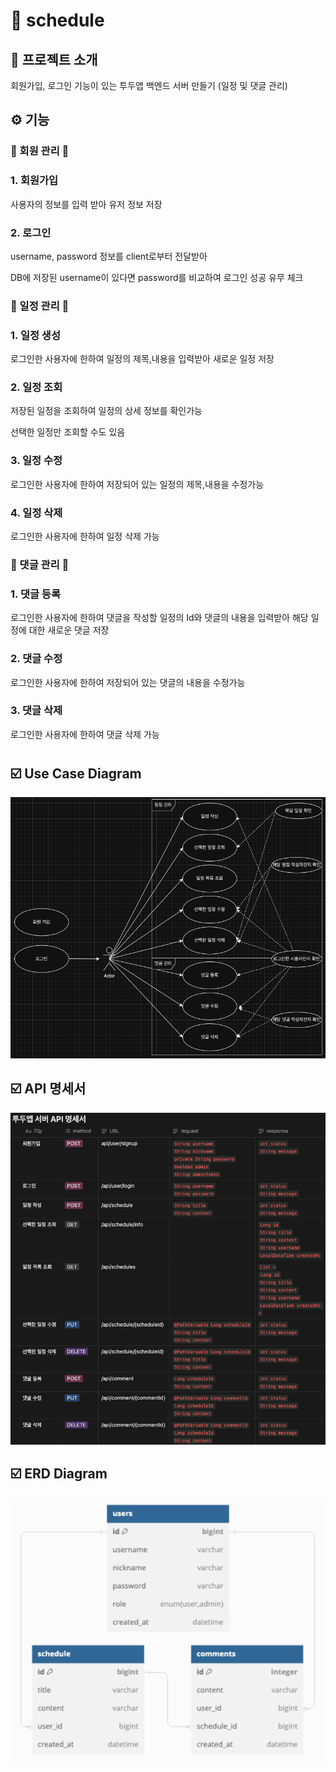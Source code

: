 # 📝 schedule
####
## 📌 프로젝트 소개
회원가입, 로그인 기능이 있는 투두앱 백엔드 서버 만들기
(일정 및 댓글 관리)
####
## ⚙️ 기능
### 🔻 회원 관리 🔻
### 1. 회원가입
사용자의 정보를 입력 받아 유저 정보 저장
### 2. 로그인
username, password 정보를 client로부터 전달받아

DB에 저장된 username이 있다면 password를 비교하여 로그인 성공 유무 체크
###
### 🔻 일정 관리 🔻
### 1. 일정 생성
로그인한 사용자에 한하여 일정의 제목,내용을 입력받아 새로운 일정 저장

### 2. 일정 조회
저장된 일정을 조회하여 일정의 상세 정보를 확인가능

선택한 일정만 조회할 수도 있음

### 3. 일정 수정
로그인한 사용자에 한하여 저장되어 있는 일정의 제목,내용을 수정가능

### 4. 일정 삭제
로그인한 사용자에 한하여 일정 삭제 가능
###
### 🔻 댓글 관리 🔻
### 1. 댓글 등록
로그인한 사용자에 한하여 댓글을 작성할 일정의 Id와 댓글의 내용을 입력받아 해당 일정에 대한 새로운 댓글 저장

### 2. 댓글 수정
로그인한 사용자에 한하여 저장되어 있는 댓글의 내용을 수정가능

### 3. 댓글 삭제
로그인한 사용자에 한하여 댓글 삭제 가능

#
## ☑️ Use Case Diagram
![img_6.png](img_6.png)


## ☑️ API 명세서
![img_4.png](img_4.png)


## ☑️ ERD Diagram
![img_5.png](img_5.png)